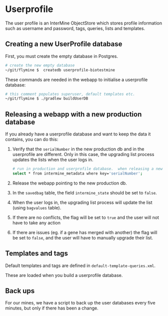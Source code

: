 # Userprofile

The user profile is an InterMine ObjectStore which stores profile information such as username and password, tags, queries, lists and templates.

## Creating a new UserProfile database

First, you must create the empty database in Postgres.

```bash
# create the new empty database
~/git/flymine $  createdb userprofile-biotestmine
```

These commands are needed in the webapp to initialise a userprofile database:

```bash
# this comment populates superuser, default templates etc.
~/git/flymine $ ./gradlew buildUserDB
```

## Releasing a webapp with a new production database

If you already have a userprofile database and want to keep the data it contains, you can do this:

1. Verify that the `serialNumber` in the new production db and in the userprofile are different. Only in this case, the upgrading list process updates the lists when the user logs in.

   ```bash
   # run in production and userprofile database.  when releasing a new product
   select * from intermine_metadata where key='serialNumber';
   ```

2. Release the webapp pointing to the new production db.
3. In the `savedbag` table, the field `intermine_state` should be set to `false`.
4. When the user logs in, the upgrading list process will update the list \(using `bagvalues` table\).
5. If there are no conflicts, the flag will be set to `true` and the user will not have to take any action
6. If there are issues \(eg. if a gene has merged with another\) the flag will be set to `false`, and the user will have to manually upgrade their list.

## Templates and tags

Default templates and tags are defined in `default-template-queries.xml`.

These are loaded when you build a userprofile database.

## Back ups

For our mines, we have a script to back up the user databases every five minutes, but only if there has been a change.
